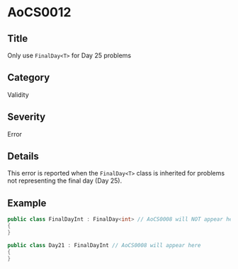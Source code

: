 # AoCS0012

## Title
Only use `FinalDay<T>` for Day 25 problems

## Category
Validity

## Severity
Error

## Details
This error is reported when the `FinalDay<T>` class is inherited for problems not representing the final day (Day 25).

## Example
```csharp
public class FinalDayInt : FinalDay<int> // AoCS0008 will NOT appear here
{
}

public class Day21 : FinalDayInt // AoCS0008 will appear here
{
}
```
